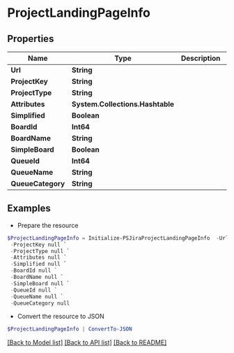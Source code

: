 # ProjectLandingPageInfo
## Properties

Name | Type | Description | Notes
------------ | ------------- | ------------- | -------------
**Url** | **String** |  | [optional] 
**ProjectKey** | **String** |  | [optional] 
**ProjectType** | **String** |  | [optional] 
**Attributes** | **System.Collections.Hashtable** |  | [optional] 
**Simplified** | **Boolean** |  | [optional] 
**BoardId** | **Int64** |  | [optional] 
**BoardName** | **String** |  | [optional] 
**SimpleBoard** | **Boolean** |  | [optional] 
**QueueId** | **Int64** |  | [optional] 
**QueueName** | **String** |  | [optional] 
**QueueCategory** | **String** |  | [optional] 

## Examples

- Prepare the resource
```powershell
$ProjectLandingPageInfo = Initialize-PSJiraProjectLandingPageInfo  -Url null `
 -ProjectKey null `
 -ProjectType null `
 -Attributes null `
 -Simplified null `
 -BoardId null `
 -BoardName null `
 -SimpleBoard null `
 -QueueId null `
 -QueueName null `
 -QueueCategory null
```

- Convert the resource to JSON
```powershell
$ProjectLandingPageInfo | ConvertTo-JSON
```

[[Back to Model list]](../README.md#documentation-for-models) [[Back to API list]](../README.md#documentation-for-api-endpoints) [[Back to README]](../README.md)

